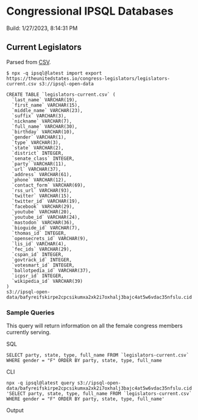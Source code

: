 # Congressional IPSQL Databases

Build: 1/27/2023, 8:14:31 PM

## Current Legislators

Parsed from [CSV](https://theunitedstates.io/congress-legislators/legislators-current.csv).

```
$ npx -q ipsql@latest import export https://theunitedstates.io/congress-legislators/legislators-current.csv s3://ipsql-open-data
```

```
CREATE TABLE `legislators-current.csv` (
  `last_name` VARCHAR(19),
  `first_name` VARCHAR(15),
  `middle_name` VARCHAR(23),
  `suffix` VARCHAR(3),
  `nickname` VARCHAR(7),
  `full_name` VARCHAR(30),
  `birthday` VARCHAR(10),
  `gender` VARCHAR(1),
  `type` VARCHAR(3),
  `state` VARCHAR(2),
  `district` INTEGER,
  `senate_class` INTEGER,
  `party` VARCHAR(11),
  `url` VARCHAR(37),
  `address` VARCHAR(61),
  `phone` VARCHAR(12),
  `contact_form` VARCHAR(69),
  `rss_url` VARCHAR(93),
  `twitter` VARCHAR(15),
  `twitter_id` VARCHAR(19),
  `facebook` VARCHAR(29),
  `youtube` VARCHAR(20),
  `youtube_id` VARCHAR(24),
  `mastodon` VARCHAR(36),
  `bioguide_id` VARCHAR(7),
  `thomas_id` INTEGER,
  `opensecrets_id` VARCHAR(9),
  `lis_id` VARCHAR(4),
  `fec_ids` VARCHAR(29),
  `cspan_id` INTEGER,
  `govtrack_id` INTEGER,
  `votesmart_id` INTEGER,
  `ballotpedia_id` VARCHAR(37),
  `icpsr_id` INTEGER,
  `wikipedia_id` VARCHAR(39)
)
s3://ipsql-open-data/bafyreifskirpe2cpcsikumxa2xk2i7oxhalj3bajc4at5w6vdac35nfslu.cid
```

### Sample Queries

This query will return information on all the female congress members currently serving.

SQL

```
SELECT party, state, type, full_name FROM `legislators-current.csv` WHERE gender = "F" ORDER BY party, state, type, full_name
```

CLI
```
npx -q ipsql@latest query s3://ipsql-open-data/bafyreifskirpe2cpcsikumxa2xk2i7oxhalj3bajc4at5w6vdac35nfslu.cid 'SELECT party, state, type, full_name FROM `legislators-current.csv` WHERE gender = "F" ORDER BY party, state, type, full_name'
```

Output
```

```


